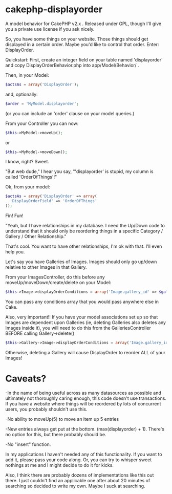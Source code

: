 cakephp-displayorder
====================

A model behavior for CakePHP v2.x .  Released under GPL, though I'll give you a private use license if you ask nicely.

So, you have some things on your website.  Those things should get displayed in a certain order.  Maybe you'd like to control that order.  Enter: DisplayOrder.


Quickstart:
First, create an integer field on your table named 'displayorder' and copy DisplayOrderBehavior.php into app/Model/Behavior/ .

Then, in your Model:

```php
$actsAs = array('DisplayOrder');
```

and, optionally:
```php
$order = 'MyModel.displayorder';
```

(or you can include an 'order' clause on your model queries.)



From your Controller you can now:

```php
$this->MyModel->moveUp();
```

or

```php
$this->MyModel->moveDown();
```

I know, right?  Sweet.

"But web dude," I hear you say, "'displayorder' is stupid, my column is called 'OrderOfThings'!"

Ok, from your model:

```php
$actsAs = array('DisplayOrder' => array(
  'DisplayOrderField' => 'OrderOfThings'
));
```

Fin!  Fun!

"Yeah, but I have relationships in my database.  I need the Up/Down code to understand that it should only be reordering things in a specific Category / Gallery / Other Relationship."

That's cool.  You want to have other relationships, I'm ok with that.  I'll even help you.

Let's say you have Galleries of Images.  Images should only go up/down relative to other Images in that Gallery.

From your ImagesController, do this before any moveUp/moveDown/create/delete on your Model:
```php
$this->Image->displayOrderConditions = array('Image.gallery_id' => $galleryId);
```

You can pass any conditions array that you would pass anywhere else in Cake.

Also, very important!!  If you have your model associations set up so that Images are dependent upon Galleries (ie, deleting Galleries also deletes any Images inside it), you will need to do this from the GalleriesController BEFORE calling Gallery->delete()

```php
$this->Gallery->Image->displayOrderConditions = array('Image.gallery_id' => $galleryId);
```

Otherwise, deleting a Gallery will cause DisplayOrder to reorder ALL of your Images!



Caveats?
====================

-In the name of being useful across as many datasources as possible and ultimately not thoroughly caring enough, this code doesn't use transactions.  If you have a website where things will be reordered by lots of concurrent users, you probably shouldn't use this.

-No ability to moveUp(5) to move an item up 5 entries

-New entries always get put at the bottom.  (max(displayorder) + 1).  There's no option for this, but there probably should be.

-No "insert" function.

In my applications I haven't needed any of this functionality.  If you want to add it, please pass your code along.  Or, you can try to whisper sweet nothings at me and I might decide to do it for kicks.

Also, I think there are probably dozens of implementations like this out there.  I just couldn't find an applicable one after about 20 minutes of searching so decided to write my own.  Maybe I suck at searching.